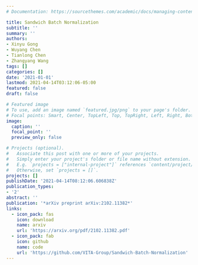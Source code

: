 ```yaml
---
# Documentation: https://sourcethemes.com/academic/docs/managing-content/

title: Sandwich Batch Normalization
subtitle: ''
summary: ''
authors:
- Xinyu Gong
- Wuyang Chen
- Tianlong Chen
- Zhangyang Wang
tags: []
categories: []
date: '2021-01-01'
lastmod: 2021-04-14T03:12:06-05:00
featured: false
draft: false

# Featured image
# To use, add an image named `featured.jpg/png` to your page's folder.
# Focal points: Smart, Center, TopLeft, Top, TopRight, Left, Right, BottomLeft, Bottom, BottomRight.
image:
  caption: ''
  focal_point: ''
  preview_only: false

# Projects (optional).
#   Associate this post with one or more of your projects.
#   Simply enter your project's folder or file name without extension.
#   E.g. `projects = ["internal-project"]` references `content/project/deep-learning/index.md`.
#   Otherwise, set `projects = []`.
projects: []
publishDate: '2021-04-14T08:12:06.606838Z'
publication_types:
- '2'
abstract: ''
publication: '*arXiv preprint arXiv:2102.11382*'
links:
  - icon_pack: fas
    icon: download
    name: arxiv
    url: 'https://arxiv.org/pdf/2102.11382.pdf'
  - icon_pack: fab
    icon: github
    name: code
    url: 'https://github.com/VITA-Group/Sandwich-Batch-Normalization'
---
```

